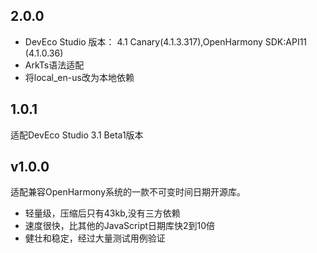 ## 2.0.0

- DevEco Studio 版本： 4.1 Canary(4.1.3.317),OpenHarmony SDK:API11 (4.1.0.36)
- ArkTs语法适配
- 将local_en-us改为本地依赖

## 1.0.1
适配DevEco Studio 3.1 Beta1版本

## v1.0.0
适配兼容OpenHarmony系统的一款不可变时间日期开源库。
* 轻量级，压缩后只有43kb,没有三方依赖
* 速度很快，比其他的JavaScript日期库快2到10倍
* 健壮和稳定，经过大量测试用例验证
